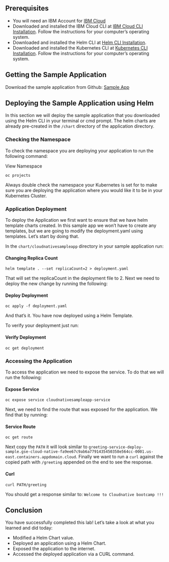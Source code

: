 ## Prerequisites

- You will need an IBM Account for [IBM Cloud](https://cloud.ibm.com/)
- Downloaded and installed the IBM Cloud CLI at [IBM Cloud CLI Installation](https://cloud.ibm.com/docs/cli?topic=cloud-cli-getting-started#step1-install-idt). Follow the instructions for your computer’s operating system.
- Downloaded and installed the Helm CLI at [Helm CLI Installation](https://github.com/helm/helm#install).
- Downloaded and installed the Kubernetes CLI at [Kubernetes CLI Installation](https://kubernetes.io/docs/tasks/tools/install-kubectl/). Follow the instructions for your computer’s operating system.

## Getting the Sample Application

Download the sample application from Github: [Sample App](https://github.com/ibm-cloud-architecture/cloudnative_sample_app)

## Deploying the Sample Application using Helm

In this section we will deploy the sample application that you downloaded using the Helm CLI in your terminal or cmd prompt. The helm charts are already pre-created in the `/chart` directory of the application directory.

### Checking the Namespace

To check the namespace you are deploying your application to run the following command:

View Namespace

```shell
oc projects
```

Always double check the namespace your Kubernetes is set for to make sure you are deploying the application where you would like it to be in your Kubernetes Cluster.

### Application Deployment

To deploy the Application we first want to ensure that we have helm template charts created. In this sample app we won’t have to create any templates, but we are going to modify the deployment.yaml using templates. Let’s start by doing that.

In the `chart/cloudnativesampleapp` directory in your sample application run:

#### Changing Replica Count

```shell
helm template . --set replicaCount=2 > deployment.yaml
```

That will set the replicaCount in the deployment file to 2. Next we need to deploy the new change by running the following:

#### Deploy Deployment

```shell
oc apply -f deployment.yaml
```

And that’s it. You have now deployed using a Helm Template.

To verify your deployment just run:

#### Verify Deployment

```shell
oc get deployment
```

### Accessing the Application

To access the application we need to expose the service. To do that we will run the following:

#### Expose Service

```shell
oc expose service cloudnativesampleapp-service
```

Next, we need to find the route that was exposed for the application. We find that by running:

#### Service Route

```shell
oc get route
```

Next copy the `PATH` it will look similar to `greeting-service-deploy-sample.gse-cloud-native-fa9ee67c9ab6a7791435450358e564cc-0001.us-east.containers.appdomain.cloud`. Finally we want to run a `curl` against the copied path with `/greeting` appended on the end to see the response.

#### Curl

```shell
curl PATH/greeting
```

You should get a response similar to: `Welcome to Cloudnative bootcamp !!!`

## Conclusion

You have successfully completed this lab! Let’s take a look at what you learned and did today:

- Modified a Helm Chart value.
- Deployed an application using a Helm Chart.
- Exposed the application to the internet.
- Accessed the deployed application via a CURL command.
